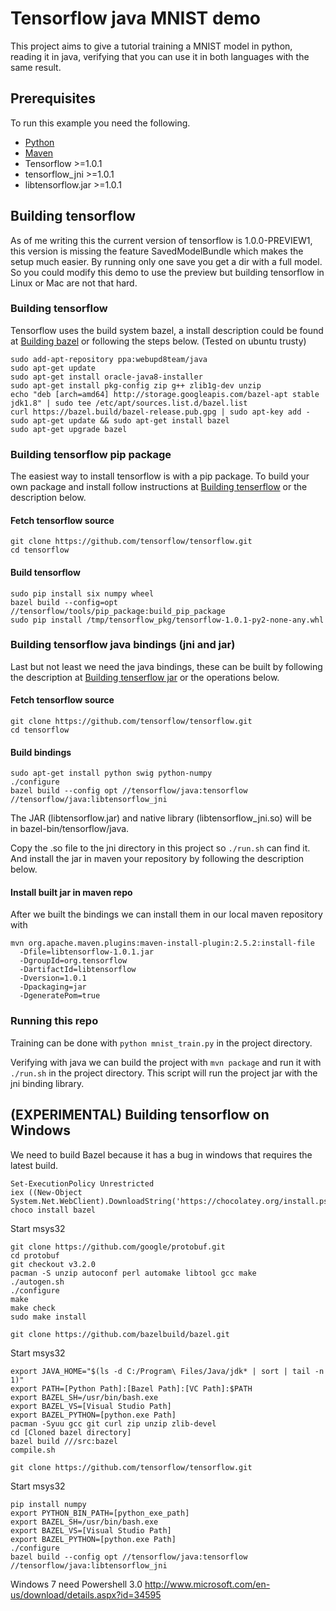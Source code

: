 # Tensorflow java MNIST demo

This project aims to give a tutorial training a MNIST model in python, reading it in java, verifying that you can use it in both languages with the same result.

## Prerequisites

To run this example you need the following.

* [Python](https://www.python.org/downloads)
* [Maven](https://maven.apache.org/install.html)
* Tensorflow >=1.0.1
* tensorflow_jni >=1.0.1
* libtensorflow.jar >=1.0.1

## Building tensorflow

As of me writing this the current version of tensorflow is 1.0.0-PREVIEW1, this version is missing the feature SavedModelBundle which makes the setup much easier. By running only one save you get a dir with a full model. So you could modify this demo to use the preview but building tensorflow in Linux or Mac are not that hard.


### Building tensorflow

Tensorflow uses the build system bazel, a install description could be found at [Building bazel](https://bazel.build/versions/master/docs/install.html) or following the steps below. (Tested on ubuntu trusty)

```
sudo add-apt-repository ppa:webupd8team/java
sudo apt-get update
sudo apt-get install oracle-java8-installer
sudo apt-get install pkg-config zip g++ zlib1g-dev unzip
echo "deb [arch=amd64] http://storage.googleapis.com/bazel-apt stable jdk1.8" | sudo tee /etc/apt/sources.list.d/bazel.list
curl https://bazel.build/bazel-release.pub.gpg | sudo apt-key add -
sudo apt-get update && sudo apt-get install bazel
sudo apt-get upgrade bazel
```

### Building tensorflow pip package

The easiest way to install tensorflow is with a pip package. To build your own package and install follow instructions at [Building tenserflow](https://www.tensorflow.org/install/install_sources) or the description below.

#### Fetch tensorflow source
```
git clone https://github.com/tensorflow/tensorflow.git
cd tensorflow
```

#### Build tensorflow
```
sudo pip install six numpy wheel
bazel build --config=opt //tensorflow/tools/pip_package:build_pip_package
sudo pip install /tmp/tensorflow_pkg/tensorflow-1.0.1-py2-none-any.whl
```

### Building tensorflow java bindings (jni and jar)

Last but not least we need the java bindings, these can be built by following the description at [Building tenserflow jar](https://github.com/tensorflow/tensorflow/tree/master/tensorflow/java) or the operations below.

#### Fetch tensorflow source
```
git clone https://github.com/tensorflow/tensorflow.git
cd tensorflow
```

#### Build bindings
```
sudo apt-get install python swig python-numpy
./configure
bazel build --config opt //tensorflow/java:tensorflow //tensorflow/java:libtensorflow_jni
```
The JAR (libtensorflow.jar) and native library (libtensorflow_jni.so) will be in bazel-bin/tensorflow/java.

Copy the .so file to the jni directory in this project so ```./run.sh``` can find it. And install the jar in maven your repository by following the description below.


#### Install built jar in maven repo

After we built the bindings we can install them in our local maven repository with

```
mvn org.apache.maven.plugins:maven-install-plugin:2.5.2:install-file
  -Dfile=libtensorflow-1.0.1.jar
  -DgroupId=org.tensorflow
  -DartifactId=libtensorflow
  -Dversion=1.0.1
  -Dpackaging=jar
  -DgeneratePom=true
```

### Running this repo
Training can be done with ```python mnist_train.py``` in the project directory.

Verifying with java we can build the project with ```mvn package``` and run it with ```./run.sh``` in the project directory. This script will run the project jar with the jni binding library.

## (EXPERIMENTAL) Building tensorflow on Windows

We need to build Bazel because it has a bug in windows that requires the latest build.

```
Set-ExecutionPolicy Unrestricted
iex ((New-Object System.Net.WebClient).DownloadString('https://chocolatey.org/install.ps1'))
choco install bazel
```

Start msys32
```
git clone https://github.com/google/protobuf.git
cd protobuf
git checkout v3.2.0
pacman -S unzip autoconf perl automake libtool gcc make
./autogen.sh
./configure
make
make check
sudo make install
```

```
git clone https://github.com/bazelbuild/bazel.git
```

Start msys32
```
export JAVA_HOME="$(ls -d C:/Program\ Files/Java/jdk* | sort | tail -n 1)"
export PATH=[Python Path]:[Bazel Path]:[VC Path]:$PATH
export BAZEL_SH=/usr/bin/bash.exe
export BAZEL_VS=[Visual Studio Path]
export BAZEL_PYTHON=[python.exe Path]
pacman -Syuu gcc git curl zip unzip zlib-devel
cd [Cloned bazel directory]
bazel build ///src:bazel
compile.sh
```

```
git clone https://github.com/tensorflow/tensorflow.git
```

Start msys32
```
pip install numpy
export PYTHON_BIN_PATH=[python_exe_path]
export BAZEL_SH=/usr/bin/bash.exe
export BAZEL_VS=[Visual Studio Path]
export BAZEL_PYTHON=[python.exe Path]
./configure
bazel build --config opt //tensorflow/java:tensorflow //tensorflow/java:libtensorflow_jni
```

Windows 7 need Powershell 3.0
http://www.microsoft.com/en-us/download/details.aspx?id=34595